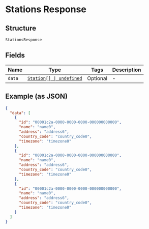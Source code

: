 
# Stations Response

## Structure

`StationsResponse`

## Fields

| Name | Type | Tags | Description |
|  --- | --- | --- | --- |
| `data` | [`Station[] \| undefined`](../../doc/models/station.md) | Optional | - |

## Example (as JSON)

```json
{
  "data": [
    {
      "id": "00001c2a-0000-0000-0000-000000000000",
      "name": "name0",
      "address": "address6",
      "country_code": "country_code0",
      "timezone": "timezone0"
    },
    {
      "id": "00001c2a-0000-0000-0000-000000000000",
      "name": "name0",
      "address": "address6",
      "country_code": "country_code0",
      "timezone": "timezone0"
    },
    {
      "id": "00001c2a-0000-0000-0000-000000000000",
      "name": "name0",
      "address": "address6",
      "country_code": "country_code0",
      "timezone": "timezone0"
    }
  ]
}
```

